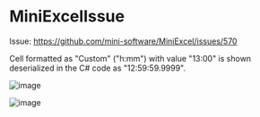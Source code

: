 # MiniExcelIssue

Issue: https://github.com/mini-software/MiniExcel/issues/570

Cell formatted as "Custom" ("h:mm") with value "13:00" is shown deserialized in the C# code as "12:59:59.9999".

![image](https://github.com/ZackStone/MiniExcelIssue/assets/9125490/3511a837-ab2c-4ed3-8703-3206a249a918)

![image](https://github.com/ZackStone/MiniExcelIssue/assets/9125490/a9f60d3c-302f-43ee-bfc8-71c4118cf8f1)

